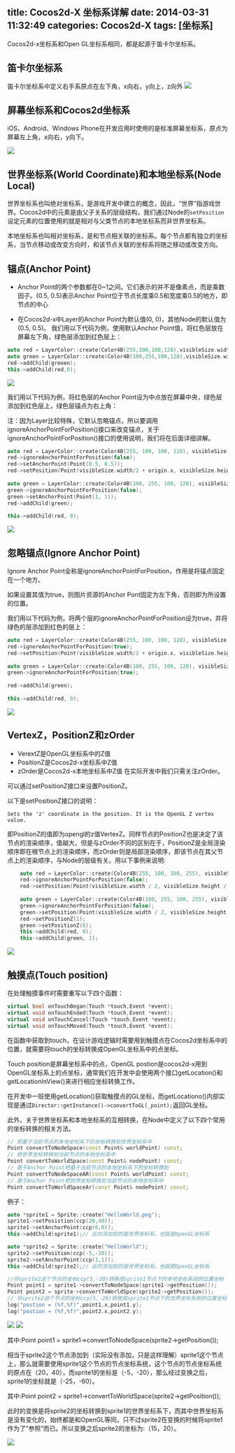 title: Cocos2d-X 坐标系详解
date: 2014-03-31 11:32:49
categories: Cocos2d-X
tags: [坐标系]
---
Cocos2d-x坐标系和Open GL坐标系相同，都是起源于笛卡尔坐标系。

## 笛卡尔坐标系
笛卡尔坐标系中定义右手系原点在左下角，x向右，y向上，z向外
![](https://github.com/zt1991616/blog/raw/master/Image/14033101.gif)

## 屏幕坐标系和Cocos2d坐标系
iOS、Android、Windows Phone在开发应用时使用的是标准屏幕坐标系，原点为屏幕左上角，x向右，y向下。

![](https://github.com/zt1991616/blog/raw/master/Image/14033102.png)

## 世界坐标系(World Coordinate)和本地坐标系(Node Local)
世界坐标系也叫绝对坐标系，是游戏开发中建立的概念，因此，“世界”指游戏世界。Cocos2d中的元素是由父子关系的层级结构，我们通过Node的`setPosition`设定元素的位置使用的就是相对与父类节点的本地坐标系而非世界坐标系。

本地坐标系也叫相对坐标系，是和节点相关联的坐标系。每个节点都有独立的坐标系，当节点移动或改变方向时，和该节点关联的坐标系将随之移动或改变方向。

## 锚点(Anchor Point)

- Anchor Point的两个参数都在0~1之间。它们表示的并不是像素点，而是乘数因子。(0.5, 0.5)表示Anchor Point位于节点长度乘0.5和宽度乘0.5的地方，即节点的中心

- 在Cocos2d-x中Layer的Anchor Point为默认值(0, 0)，其他Node的默认值为(0.5, 0.5)。
我们用以下代码为例，使用默认Anchor Point值，将红色层放在屏幕左下角，绿色层添加到红色层上：
```C++
auto red = LayerColor::create(Color4B(255,100,100,128),visibleSize.width/2,visibleSize.height/2);
auto green = LayerColor::create(Color4B(100,255,100,128),visibleSize.width/4,visibleSize.height/4);
red->addChild(greeen);
this->addChild(red,0);
```
![](https://github.com/zt1991616/blog/raw/master/Image/14033103.png)

我们用以下代码为例，将红色层的Anchor Point设为中点放在屏幕中央，绿色层添加到红色层上，绿色层锚点为右上角：

注：因为Layer比较特殊，它默认忽略锚点，所以要调用ignoreAnchorPointForPosition()接口来改变锚点，关于ignoreAnchorPointForPosition()接口的使用说明，我们将在后面详细讲解。
```C++
auto red = LayerColor::create(Color4B(255, 100, 100, 128), visibleSize.width/2, visibleSize.height/2);
red->ignoreAnchorPointForPosition(false);
red->setAnchorPoint(Point(0.5, 0.5));
red->setPosition(Point(visibleSize.width/2 + origin.x, visibleSize.height/2 + origin.y));
 
auto green = LayerColor::create(Color4B(100, 255, 100, 128), visibleSize.width/4, visibleSize.height/4);
green->ignoreAnchorPointForPosition(false);
green->setAnchorPoint(Point(1, 1));
red->addChild(green);
 
this->addChild(red, 0);
```
![](https://github.com/zt1991616/blog/raw/master/Image/14033104.png)
## 忽略锚点(Ignore Anchor Point)

Ignore Anchor Point全称是ignoreAnchorPointForPosition，作用是将锚点固定在一个地方。

如果设置其值为true，则图片资源的Anchor Pont固定为左下角，否则即为所设置的位置。

我们用以下代码为例，将两个层的ignoreAnchorPointForPosition设为true，并将绿色的层添加到红色的层上：
```C++
auto red = LayerColor::create(Color4B(255, 100, 100, 128), visibleSize.width/2, visibleSize.height/2);
red->ignoreAnchorPointForPosition(true);
red->setPosition(Point(visibleSize.width/2 + origin.x, visibleSize.height/2 + origin.y));
 
auto green = LayerColor::create(Color4B(100, 255, 100, 128), visibleSize.width/4, visibleSize.height/4);
green->ignoreAnchorPointForPosition(true);
 
red->addChild(green);
 
this->addChild(red, 0);
```
![](https://github.com/zt1991616/blog/raw/master/Image/14033105.png)

## VertexZ，PositionZ和zOrder
- VerextZ是OpenGL坐标系中的Z值
- PositionZ是Cocos2d-x坐标系中Z值
- zOrder是Cocos2d-x本地坐标系中Z值
在实际开发中我们只需关注zOrder。

可以通过setPositionZ接口来设置PositionZ。

以下是setPositionZ接口的说明：
```
Sets the 'z' coordinate in the position. It is the OpenGL Z vertex value.
```
即PositionZ的值即为opengl的z值VertexZ。同样节点的PositionZ也是决定了该节点的渲染顺序，值越大，但是与zOrder不同的区别在于，PositionZ是全局渲染顺序即在根节点上的渲染顺序，而zOrder则是局部渲染顺序，即该节点在其父节点上的渲染顺序，与Node的层级有关。用以下事例来说明:
```C++
 	auto red = LayerColor::create(Color4B(255, 100, 100, 255), visibleSize.width/2, visibleSize.height/2);
    red->ignoreAnchorPointForPosition(false);
    red->setPosition(Point(visibleSize.width / 2, visibleSize.height / 2));
 
    auto green = LayerColor::create(Color4B(100, 255, 100, 255), visibleSize.width/4, visibleSize.height/4);
    green->ignoreAnchorPointForPosition(false);
    green->setPosition(Point(visibleSize.width / 2, visibleSize.height / 2 - 100));
    red->setPositionZ(1);
    green->setPositionZ(0);
    this->addChild(red, 0);
    this->addChild(green, 1);
```
![](https://github.com/zt1991616/blog/raw/master/Image/14033106.png)

## 触摸点(Touch position)
在处理触摸事件时需要重写以下四个函数：
```C++
virtual bool onTouchBegan(Touch *touch,Event *event);
virtual void onTouchEnded(Touch *touch,Event *event);
virtual void onTouchCancel(Touch *touch,Event *event);
virtual void onTouchMoved(Touch *touch,Event *event);
```
在函数中获取到touch，在设计游戏逻辑时需要用到触摸点在Cocos2d坐标系中的位置，就需要将touch的坐标转换成OpenGL坐标系中的点坐标。

Touch position是屏幕坐标系中的点，OpenGL postion是cocos2d-x用到OpenGL坐标系上的点坐标，通常我们在开发中会使用两个接口getLocation()和getLocationInView()来进行相应坐标转换工作。

在开发中一班使用getLocation()获取触摸点的GL坐标，而getLocationo()内部实现是通过`Director::getInstance()->convertToGL(_point);`返回GL坐标。

此外，关于世界坐标系和本地坐标系的互相转换，在Node中定义了以下四个常用的坐标转换的相关方法。
```C++
// 把基于当前节点的本地坐标系下的坐标转换到世界坐标系中
Point convertToNodeSpace(const Point& worldPoint) const;
// 把世界坐标转换到当前节点的本地坐标系中
Point convertToWorldSpace(const Point& nodePoint) const;
// 基于Anchor Point把基于当前节点的本地坐标系下的坐标转换到
Point convertToNodeSpaceAR(const Point& worldPoint) const;
// 基于Anchor Point把世界坐标转换到当前节点的本地坐标系中
Point convertToWorldSpaceAr(const Point& nodePoint) const;
```
例子：
```C++
auto *sprite1 = Sprite::create("HelloWorld.png");
sprite1->setPosistion(ccp(20,40));
sprite1->setAnchorPoint(ccp(0,0));
this->addChild(sprite1);// 此时添加到的是世界坐标系，也就是OpenGL坐标系

auto *sprite2 = Sprite::create("HelloWorld");
sprite2->setPosition(ccp(-5,-20));
sprite2->setAnchorPoint(ccp(1,1));
this->addChild(sprite2);// 此时添加到的是世界坐标系，也就是OpenGL坐标系

//将sprite2这个节点的坐标ccp(5,-20)转换成sprite1节点下的本地坐标系统的位置坐标
Point point1 = sprite1->convertToNodeSpace(sprite1->getPosition());
Point point2 = sprite->convertToWorldSpce(sprite2->getPosition());
// 将sprite2这个节点的坐标ccp(5,-20)转换成sprite1节点下的世界坐标系统的位置坐标
log("postion = (%f,%f)",point1.x,point1.y);
log("postion = (%f,%f)",point2.x,point2.y);
```
![](https://github.com/zt1991616/blog/raw/master/Image/14033107.png)
![](https://github.com/zt1991616/blog/raw/master/Image/14033108.png)

其中:Point point1 = sprite1->convertToNodeSpace(sprite2->getPosition());

相当于sprite2这个节点添加到（实际没有添加，只是这样理解）sprite1这个节点上，那么就需要使用sprite1这个节点的节点坐标系统，这个节点的节点坐标系统的原点在（20，40），而sprite1的坐标是（-5，-20），那么经过变换之后，sprite1的坐标就是（-25，-60）。

其中:Point point2 = sprite1->convertToWorldSpace(sprite2->getPosition());

此时的变换是将sprite2的坐标转换到sprite1的世界坐标系下，而其中世界坐标系是没有变化的，始终都是和OpenGL等同，只不过sprite2在变换的时候将sprite1作为了”参照“而已。所以变换之后sprite2的坐标为:（15，20）。

![](https://github.com/zt1991616/blog/raw/master/Image/14033109.png)